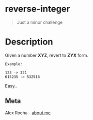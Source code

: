 # reverse-integer
> Just a minor challenge

# Description

Given a number **XYZ**, revert to **ZYX** form.

```
Example:

123 -> 321
615235 -> 532516
```

Easy..

## Meta

Alex Rocha - [about.me](http://about.me/alex.rochas)
